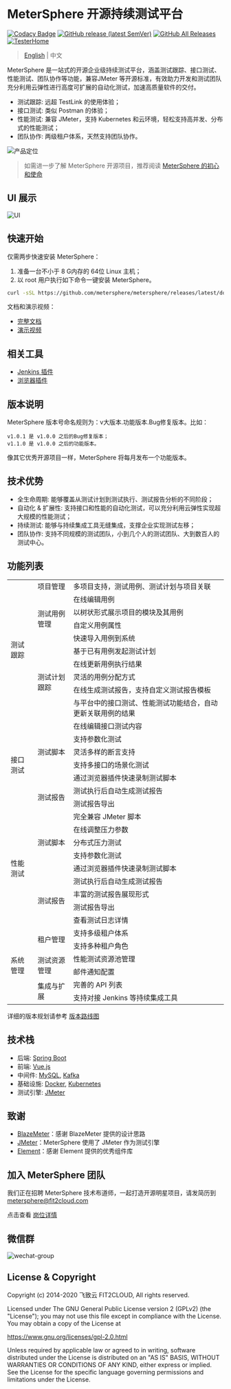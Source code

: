 # MeterSphere 开源持续测试平台

[![Codacy Badge](https://api.codacy.com/project/badge/Grade/176186d132df448b955f8bdd5e6ef9c0)](https://app.codacy.com/gh/metersphere/metersphere?utm_source=github.com&utm_medium=referral&utm_content=metersphere/metersphere&utm_campaign=Badge_Grade_Dashboard)
[![GitHub release (latest SemVer)](https://img.shields.io/github/v/release/metersphere/metersphere)](https://github.com/metersphere/metersphere/releases/latest)
[![GitHub All Releases](https://img.shields.io/github/downloads/metersphere/metersphere/total)](https://github.com/metersphere/metersphere/releases)
[![TesterHome](https://img.shields.io/badge/TTF-TesterHome-2955C5.svg)](https://testerhome.com/github_statistics)

> [English](README_EN.md) | 中文

MeterSphere 是一站式的开源企业级持续测试平台，涵盖测试跟踪、接口测试、性能测试、团队协作等功能，兼容JMeter 等开源标准，有效助力开发和测试团队充分利用云弹性进行高度可扩展的自动化测试，加速高质量软件的交付。

- 测试跟踪: 远超 TestLink 的使用体验；
- 接口测试: 类似 Postman 的体验；
- 性能测试: 兼容 JMeter，支持 Kubernetes 和云环境，轻松支持高并发、分布式的性能测试；
- 团队协作: 两级租户体系，天然支持团队协作。

![产品定位](https://metersphere.io/images/icon/ct-devops.png)

> 如需进一步了解 MeterSphere 开源项目，推荐阅读 [MeterSphere 的初心和使命](https://mp.weixin.qq.com/s/DpCt3BNgBTlV3sJ5qtPmZw)

## UI 展示

![UI](https://metersphere.io/images/screenshot/ss07.png)

## 快速开始

仅需两步快速安装 MeterSphere：

 1. 准备一台不小于 8 G内存的 64位 Linux 主机；
 2. 以 root 用户执行如下命令一键安装 MeterSphere。

```sh
curl -sSL https://github.com/metersphere/metersphere/releases/latest/download/quick_start.sh | sh
```

文档和演示视频：

- [完整文档](https://metersphere.io/docs/)
- [演示视频](http://video.fit2cloud.com/%E3%80%90%E6%BC%94%E7%A4%BA%E8%A7%86%E9%A2%91%E3%80%91202006%20MeterSphere%20v1.0%20%E5%8A%9F%E8%83%BD%E6%BC%94%E7%A4%BA.mp4)

## 相关工具

- [Jenkins 插件](https://github.com/metersphere/jenkins-plugin)
- [浏览器插件](https://github.com/metersphere/chrome-extensions)

## 版本说明

MeterSphere 版本号命名规则为：v大版本.功能版本.Bug修复版本。比如：

```
v1.0.1 是 v1.0.0 之后的Bug修复版本；
v1.1.0 是 v1.0.0 之后的功能版本。
```
像其它优秀开源项目一样，MeterSphere 将每月发布一个功能版本。

## 技术优势
  
- 全生命周期: 能够覆盖从测试计划到测试执行、测试报告分析的不同阶段；
- 自动化 & 扩展性: 支持接口和性能的自动化测试，可以充分利用云弹性实现超大规模的性能测试；
- 持续测试: 能够与持续集成工具无缝集成，支撑企业实现测试左移；
- 团队协作: 支持不同规模的测试团队，小到几个人的测试团队、大到数百人的测试中心。

## 功能列表

<table>
    <tbody>
        <tr>
            <td rowspan="10">测试跟踪</td>
            <td>项目管理</td>
            <td>多项目支持，测试用例、测试计划与项目关联</td>
        </tr>
        <tr>
            <td rowspan="4">测试用例管理</td>
            <td>在线编辑用例</td>
        </tr>
        <tr>
            <td>以树状形式展示项目的模块及其用例</td>
        </tr>
        <tr>
            <td>自定义用例属性</td>
        </tr>
        <tr>
            <td>快速导入用例到系统</td>
        </tr>
        <tr>
            <td rowspan="5">测试计划跟踪</td>
            <td>基于已有用例发起测试计划</td>
        </tr>
        <tr>
            <td>在线更新用例执行结果</td>
        </tr>
        <tr>
            <td>灵活的用例分配方式</td>
        </tr>
        <tr>
            <td>在线生成测试报告，支持自定义测试报告模板</td>
        </tr>
        <tr>
            <td>与平台中的接口测试、性能测试功能结合，自动更新关联用例的结果</td>
        </tr>
        <tr>
            <td rowspan="7">接口测试</td>
            <td rowspan="5">测试脚本</td>
            <td>在线编辑接口测试内容</td>
        </tr>
        <tr>
            <td>支持参数化测试</td>
        </tr>
        <tr>
            <td>灵活多样的断言支持</td>
        </tr>
        <tr>
            <td>支持多接口的场景化测试</td>
        </tr>
        <tr>
            <td>通过浏览器插件快速录制测试脚本</td>
        </tr>
        <tr>
            <td rowspan="2">测试报告</td>
            <td>测试执行后自动生成测试报告</td>
        </tr>
        <tr>
            <td>测试报告导出</td>
        </tr>
        <tr>
            <td rowspan="9">性能测试</td>
            <td rowspan="5">测试脚本</td>
            <td>完全兼容&nbsp;JMeter&nbsp;脚本</td>
        </tr>
        <tr>
            <td>在线调整压力参数</td>
        </tr>
        <tr>
            <td>分布式压力测试</td>
        </tr>
        <tr>
            <td>支持参数化测试</td>
        </tr>
        <tr>
            <td>通过浏览器插件快速录制测试脚本</td>
        </tr>
        <tr>
            <td rowspan="4">测试报告</td>
            <td>测试执行后自动生成测试报告</td>
        </tr>
        <tr>
            <td>丰富的测试报告展现形式</td>
        </tr>
        <tr>
            <td>测试报告导出</td>
        </tr>
        <tr>
            <td>查看测试日志详情</td>
        </tr>
        <tr>
            <td rowspan="6">系统管理</td>
            <td rowspan="2">租户管理</td>
            <td>支持多级租户体系</td>
        </tr>
        <tr>
            <td>支持多种租户角色</td>
        </tr>
        <tr>
            <td rowspan="2">测试资源管理</td>
            <td>性能测试资源池管理</td>
        </tr>
        <tr>
            <td>邮件通知配置</td>
        </tr>
        <tr>
            <td rowspan="2">集成与扩展</td>
            <td>完善的&nbsp;API&nbsp;列表</td>
        </tr>
        <tr>
            <td>支持对接&nbsp;Jenkins&nbsp;等持续集成工具</td>
        </tr>
    </tbody>
</table>

详细的版本规划请参考 [版本路线图](https://github.com/metersphere/metersphere/blob/master/ROADMAP.md)

## 技术栈

- 后端: [Spring Boot](https://www.tutorialspoint.com/spring_boot/spring_boot_introduction.htm)
- 前端: [Vue.js](https://vuejs.org/)
- 中间件: [MySQL](https://www.mysql.com/), [Kafka](https://kafka.apache.org/)
- 基础设施: [Docker](https://www.docker.com/), [Kubernetes](https://kubernetes.io/)
- 测试引擎: [JMeter](https://jmeter.apache.org/)

## 致谢

-  [BlazeMeter](https://www.blazemeter.com/)：感谢 BlazeMeter 提供的设计思路
-  [JMeter](https://jmeter.apache.org/)：MeterSphere 使用了 JMeter 作为测试引擎
-  [Element](https://element.eleme.cn/#/)：感谢 Element 提供的优秀组件库

## 加入 MeterSphere 团队

我们正在招聘 MeterSphere 技术布道师，一起打造开源明星项目，请发简历到 metersphere@fit2cloud.com

点击查看 [岗位详情](https://www.zhipin.com/job_detail/b151c4b3d594688733Ny3dy1GFI~.html)

## 微信群

![wechat-group]()

## License & Copyright

Copyright (c) 2014-2020 飞致云 FIT2CLOUD, All rights reserved.

Licensed under The GNU General Public License version 2 (GPLv2)  (the "License"); you may not use this file except in compliance with the License. You may obtain a copy of the License at

https://www.gnu.org/licenses/gpl-2.0.html

Unless required by applicable law or agreed to in writing, software distributed under the License is distributed on an "AS IS" BASIS, WITHOUT WARRANTIES OR CONDITIONS OF ANY KIND, either express or implied. See the License for the specific language governing permissions and limitations under the License.
